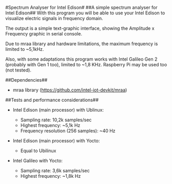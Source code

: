 #Spectrum Analyser for Intel Edison#
##A simple spectrum analyser for Intel Edison##
With this program you will be able to use your Intel Edison to visualize electric signals in frequency domain.

The output is a simple text-graphic interface, showing the Amplitude x Frequency graphic in serial console.

Due to mraa library and hardware limitations, the maximum frequency is limited to ~5,1kHz.

Also, with some adaptations this program works with Intel Galileo Gen 2 (probably with Gen 1 too), limited to ~1,8 KHz. Raspberry Pi may be used too (not tested).

##Dependencies##
- mraa library (https://github.com/intel-iot-devkit/mraa)

##Tests and performance considerations##
- Intel Edison (main processor) with Ublinux:
   * Sampling rate: 10,2k samples/sec
   * Highest frequency: ~5,1k Hz
   * Frequency resolution (256 samples): ~40 Hz

- Intel Edison (main processor) with Yocto:
  * Equal to Ubilinux

- Intel Galileo with Yocto:
   * Sampling rate: 3,6k samples/sec
   * Highest frequency: ~1,8k Hz
